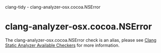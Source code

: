 clang-tidy - clang-analyzer-osx.cocoa.NSError

</div>

<div class="meta"
http-equiv=refresh="5;URL=https://clang.llvm.org/docs/analyzer/checkers.html#osx-cocoa-nserror">

</div>

# clang-analyzer-osx.cocoa.NSError

The clang-analyzer-osx.cocoa.NSError check is an alias, please see
[Clang Static Analyzer Available
Checkers](https://clang.llvm.org/docs/analyzer/checkers.html#osx-cocoa-nserror)
for more information.
